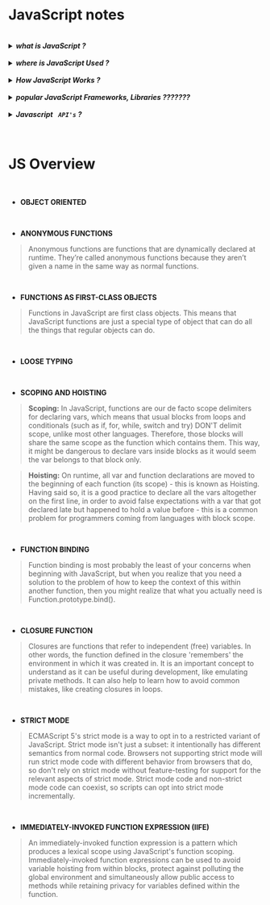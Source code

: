 # JavaScript notes


<br/>


<details>
	<summary> <b><em> what is JavaScript ? </em></b> </summary>
<p>

<b><em>Answer:</em></b>

- an interpreted scripting language i.e directly embedded into HTML page to add interactivity to the page.
- Everyone can use JavaScript without purchasing a license
	
</p>
</details>

<br/>

<details>
	<summary> <b><em> where is JavaScript Used ? </em></b> </summary>
<p>

<b><em>Answer:</em></b>

- ***web development***
	- JavaScript gives HTML designers a programming tool.
	- JavaScript can dynamically create, edit and delete HTML elements.
	- JavaScript can react to events.
	- JavaScript can be used to validate data.
	- JavaScript can be used to create, read cookies.
	
- ***Salesforce development***

	- JavaScript is used in creating lwc components.
	
</p>
</details>

<br/>

<details>
	<summary> <b><em> How JavaScript Works ? </em></b> </summary>
<p>

<b><em>Answer:</em></b>
	
### In Browser
A browser’s primary job is to act as a client for a web server. It requests resources over the Internet, using one of several protocols (usually HTTP/HTTPS). Once a server passes it some of those resources, the browser needs to do something with them. At a minimum HTML and CSS are rendered into a page. When a resource contains some JavaScript, the browser reaches over to the JavaScript runtime engine to parse, evaluate, and execute that code. 

Likewise, while a script is executing it can also reach back to the browser to do things like modify the web page, interact with the local environment, or interact with other web resources.

### In server


</p>
</details>

<br/>

<details>
	<summary> <b><em> popular JavaScript Frameworks, Libraries ??????? </em></b> </summary>
<p>

<b><em>Answer:</em></b>
	
	
</p>
</details>

<br/>

<details>
	<summary> <b><em> Javascript <code> API's</code> ? </em></b> </summary>
<p>

<b><em>Answer:</em></b>

- Interact with the structure of the current page rendered in the browser (Document Object Model or ``DOM API``)
- Perform asynchronous requests to the server without leaving the current page (``Fetch API``)
- Interact with device features surfaced to the browser (geolocation, device orientation, client-side data storage & to cache the data locally)
	
	
</p>
</details>

<br/>


<br/>


# JS Overview

<br/>

- <b>OBJECT ORIENTED</b>


<br/>

- <b>ANONYMOUS FUNCTIONS</b>
> Anonymous functions are functions that are dynamically declared at runtime. They’re called anonymous functions because they aren’t given a name in the same way as normal functions.

<br/>

- <b>FUNCTIONS AS FIRST-CLASS OBJECTS</b>
> Functions in JavaScript are first class objects. This means that JavaScript functions are just a special type of object that can do all the things that regular objects can do.

<br/>

- <b>LOOSE TYPING </b>

<br/>

- <b>SCOPING AND HOISTING </b>
> <b>Scoping:</b> In JavaScript, functions are our de facto scope delimiters for declaring vars, which means that usual blocks from loops and conditionals (such as if, for, while, switch and try) DON'T delimit scope, unlike most other languages. Therefore, those blocks will share the same scope as the function which contains them. This way, it might be dangerous to declare vars inside blocks as it would seem the var belongs to that block only.

><b>Hoisting:</b> On runtime, all var and function declarations are moved to the beginning of each function (its scope) - this is known as Hoisting. Having said so, it is a good practice to declare all the vars altogether on the first line, in order to avoid false expectations with a var that got declared late but happened to hold a value before - this is a common problem for programmers coming from languages with block scope.

<br/>

- <b>FUNCTION BINDING</b>
> Function binding is most probably the least of your concerns when beginning with JavaScript, but when you realize that you need a solution to the problem of how to keep the context of this within another function, then you might realize that what you actually need is Function.prototype.bind().

<br/>

- <b>CLOSURE FUNCTION</b>
> Closures are functions that refer to independent (free) variables. In other words, the function defined in the closure 'remembers' the environment in which it was created in. It is an important concept to understand as it can be useful during development, like emulating private methods. It can also help to learn how to avoid common mistakes, like creating closures in loops.

<br/>

- <b>STRICT MODE</b>
> ECMAScript 5's strict mode is a way to opt in to a restricted variant of JavaScript. Strict mode isn't just a subset: it intentionally has different semantics from normal code. Browsers not supporting strict mode will run strict mode code with different behavior from browsers that do, so don't rely on strict mode without feature-testing for support for the relevant aspects of strict mode. Strict mode code and non-strict mode code can coexist, so scripts can opt into strict mode incrementally.

<br/>

- <b>IMMEDIATELY-INVOKED FUNCTION EXPRESSION (IIFE)</b>
> An immediately-invoked function expression is a pattern which produces a lexical scope using JavaScript's function scoping. Immediately-invoked function expressions can be used to avoid variable hoisting from within blocks, protect against polluting the global environment and simultaneously allow public access to methods while retaining privacy for variables defined within the function.



